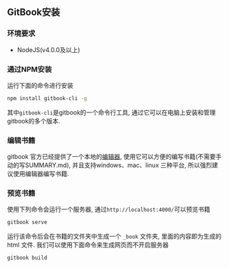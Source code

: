 ## GitBook安装

### 环境要求

* NodeJS(v4.0.0及以上)

### 通过NPM安装
运行下面的命令进行安装
```bash
npm install gitbook-cli -g
```
其中`gitbook-cli`是gitbook的一个命令行工具, 通过它可以在电脑上安装和管理gitbook的多个版本.

### 编辑书籍
gitbook 官方已经提供了一个本地的[编辑器](https://www.gitbook.com/editor/osx), 使用它可以方便的编写书籍(不需要手动的写SUMMARY.md), 并且支持windows、mac、linux 三种平台, 所以强烈建议使用编辑器编写书籍. 

### 预览书籍
使用下列命令会运行一个服务器, 通过`http://localhost:4000/`可以预览书籍
```bash
gitbook serve
```
运行该命令后会在书籍的文件夹中生成一个 `_book` 文件夹, 里面的内容即为生成的 html 文件.
我们可以使用下面命令来生成网页而不开启服务器
```bash
gitbook build
```
